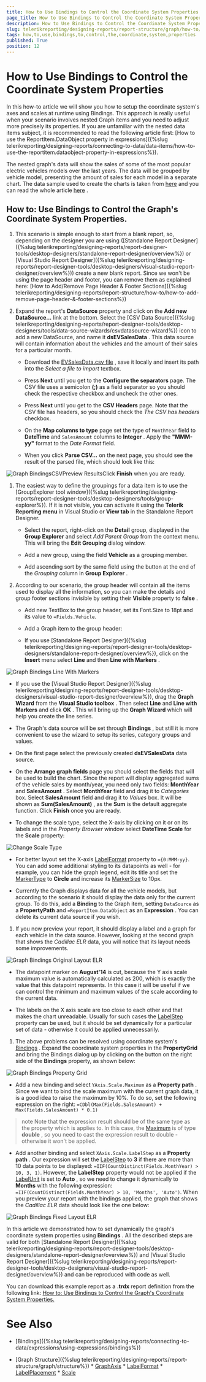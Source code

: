 ```yaml
---
title: How to Use Bindings to Control the Coordinate System Properties
page_title: How to Use Bindings to Control the Coordinate System Properties | for Telerik Reporting Documentation
description: How to Use Bindings to Control the Coordinate System Properties
slug: telerikreporting/designing-reports/report-structure/graph/how-to/how-to-use-bindings-to-control-the-coordinate-system-properties
tags: how,to,use,bindings,to,control,the,coordinate,system,properties
published: True
position: 12
---
```


# How to Use Bindings to Control the Coordinate System Properties



In this how-to article we will show you how to setup the coordinate system's axes and scales at runtime using Bindings.         This approach is really useful when your scenario involves nested Graph items and you need to adjust more precisely its properties.         If you are unfamiliar with the nested data items subject, it is recommended to read the following article first:         [How to use the ReportItem.DataObject property in expressions]({%slug telerikreporting/designing-reports/connecting-to-data/data-items/how-to-use-the-reportitem.dataobject-property-in-expressions%}).       

The nested graph's data will show the sales of some of the most popular electric vehicles models over the last years.         The data will be grouped by vehicle model, presenting the amount of sales for each model in a separate chart.         The data sample used to create the charts is taken from          [here](http://jpwhitenissanleaf.com/)          and you can read the whole article          [here](http://jpwhitenissanleaf.com/2013/04/06/march-2013-sets-several-records-for-ev-sales/) .       

## How to: Use Bindings to Control the Graph's Coordinate System Properties.

1. This scenario is simple enough to start from a blank report, so, depending on the designer you are using               ([Standalone Report Designer]({%slug telerikreporting/designing-reports/report-designer-tools/desktop-designers/standalone-report-designer/overview%})               or [Visual Studio Report Designer]({%slug telerikreporting/designing-reports/report-designer-tools/desktop-designers/visual-studio-report-designer/overview%}))               create a new blank report.                 Since we won't be using the page header and footer, you can remove them as explained here:               [How to Add/Remove Page Header & Footer Sections]({%slug telerikreporting/designing-reports/report-structure/how-to/how-to-add-remove-page-header-&-footer-sections%})

1. Expand the report's __DataSource__  property and click on the __Add new DataSource...__  link at the bottom.               Select the [CSV Data Source]({%slug telerikreporting/designing-reports/report-designer-tools/desktop-designers/tools/data-source-wizards/csvdatasource-wizard%}) icon to add a new DataSource,               and name it __dsEVSalesData__ . This data source will contain information about the vehicles and the amount of their               sales for a particular month.             
   + Download the                    [EVSalesData.csv file](http://blogs.telerik.com/docs/default-source/reporting/evsalesinus.csv?sfvrsn=2)                    , save it locally and insert its path into the *Select a file to import*  textbox.                 

   + Press __Next__  until you get to the __Configure the separators__  page.                   The CSV file uses a semicolon __(;)__  as a field separator so you should check the respective checkbox                   and uncheck the other ones.                 

   + Press __Next__  until you get to the __CSV Headers__  page.                   Note that the CSV file has headers, so you should check the *The CSV has headers*  checkbox.                 

   + On the __Map columns to type__  page set the type of `MonthYear` field                   to __DateTime__  and `SalesAmount` columns to __Integer__ .                   Apply the __"MMM-yy"__  format to the *Date Format*  field.                 

   + When you click __Parse CSV...__  on the next page, you should see the result of the parsed file, which should look                   like this:                   

  ![Graph BindingsCSVPreview Results](images/Graph/HowToUseBindingsToControlCoordSystemProperties/GraphBindingsCSVPreviewResults.png)Click __Finish__  when you are ready.                 


1. The easiest way to define the groupings for a data item is to use the [GroupExplorer tool window]({%slug telerikreporting/designing-reports/report-designer-tools/desktop-designers/tools/group-explorer%}).               If it is not visible, you can activate it using the __Telerik Reporting menu__  in Visual Studio or __View tab__  in the Standalone Report Designer.             
   + Select the report, right-click on the __Detail__  group, displayed in the __Group Explorer__                    and select *Add Parent Group*  from the context menu. This will bring the __Edit Grouping__                    dialog window.                 

   + Add a new group, using the field __Vehicle__  as a grouping member.                 

   + Add ascending sort by the same field using the button at the end of the *Grouping*  column in __Group Explorer__ .                 


1. According to our scenario, the group header will contain all the items used to display all the information,               so you can make the details and group footer sections invisible by setting their __Visible__  property to __false__ .             
   + Add new TextBox to the group header, set its Font.Size to 18pt and its value to `=Fields.Vehicle`.                 

   + Add a Graph item to the group header:                 

   + If you use [Standalone Report Designer]({%slug telerikreporting/designing-reports/report-designer-tools/desktop-designers/standalone-report-designer/overview%}),                       click on the __Insert__  menu select __Line__  and then __Line with Markers__ .                       

  ![Graph Bindings Line With Markers](images/Graph/HowToUseBindingsToControlCoordSystemProperties/GraphBindingsLineWithMarkers.png)

   + If you use the [Visual Studio Report Designer]({%slug telerikreporting/designing-reports/report-designer-tools/desktop-designers/visual-studio-report-designer/overview%}),                       drag the __Graph Wizard__  from the __Visual Studio toolbox__ . Then select __Line__  and __Line with Markers__  and click                       __OK__ .                     This will bring up the __Graph Wizard__  which will help you create the line series.                 

   + The Graph's data source will be set through __Bindings__ , but still it is more convenient to use                   the wizard to setup its series, category groups and values.                 

   + On the first page select the previously created __dsEVSalesData__  data source.                     

   + On the __Arrange graph fields__  page you should select the fields that will be used to build the chart.                       Since the report will display aggregated sums of the vehicle sales by month/year, you need only two fields:                       __MonthYear__  and __SalesAmount__ .                       Select __MonthYear__  field and drag it to *Categories*  box.                       Select __SalesAmount__  field and drag it to *Values*  box.                       It will be shown as __Sum(SalesAmount)__ , as the __Sum__  is the default aggregate function.                       Click __Finish__  once you are ready.                     

   + To change the scale type, select the X-axis by clicking on it or on its labels and in the                       *Property Browser*  window select __DateTime Scale__  for the __Scale__  property:                       

  ![Change Scale Type](images/Graph/HowToBarLineSeries/ChangeScaleType.png)

   + For better layout set the X-axis                        [LabelFormat](/reporting/api/Telerik.Reporting.GraphAxis#Telerik_Reporting_GraphAxis_LabelFormat)                        property to `={0:MMM-yy}`. You can add some additional styling to its datapoints as well -                       for example, you can hide the graph legend, edit its title and                       set the  [MarkerType](/reporting/api/Telerik.Reporting.LineSeries#Telerik_Reporting_LineSeries_MarkerType)                        to __Circle__  and increase its  [MarkerSize](/reporting/api/Telerik.Reporting.LineSeries#Telerik_Reporting_LineSeries_MarkerSize)                        to 10px.                     

   + Currently the Graph displays data for all the vehicle models, but according to the scenario it should display the data                   only for the current group. To do this, add a __Binding__  to the Graph item, setting                   `DataSource` as a __PropertyPath__                    and `=ReportItem.DataObject` as an __Expression__ .                   You can delete its current data source if you wish.                 


1. If you now preview your report, it should display a label and a graph for each vehicle in the data source.               However, looking at the second graph that shows the *Cadillac ELR*  data,               you will notice that its layout needs some improvements.               

  ![Graph Bindings Original Layout ELR](images/Graph/HowToUseBindingsToControlCoordSystemProperties/GraphBindingsOriginalLayout_ELR.png)
   + The datapoint marker on __August'14__  is cut, because the Y axis scale maximum value is automatically                   calculated as 200, which is exactly the value that this datapoint represents. In this case it will be useful if we can                   control the minimum and maximum values of the scale according to the current data.                 

   + The labels on the X axis scale are too close to each other and that makes the chart unreadable. Usually for such cases                   the  [LabelStep](/reporting/api/Telerik.Reporting.DateTimeScale#Telerik_Reporting_DateTimeScale_LabelStep)                    property can be used, but it should be set dynamically for a particular set of data - otherwise it could be                   applied unnecessarily.                 


1. The above problems can be resolved using coordinate system's                [Bindings](/reporting/api/Telerik.Reporting.GraphCoordinateSystem#Telerik_Reporting_GraphCoordinateSystem_Bindings) .               Expand the coordinate system properties in the __PropertyGrid__  and bring the Bindings dialog up               by clicking on the button on the right side of the __Bindings__  property, as shown below:               

  ![Graph Bindings Property Grid](images/Graph/HowToUseBindingsToControlCoordSystemProperties/GraphBindingsPropertyGrid.png)
   + Add a new binding and select `YAxis.Scale.Maximum` as a __Property path__ .                   Since we want to bind the scale maximum with the current graph data, it is a good idea to raise the maximum by 10%.                   To do so, set the following expression on the right: `=CDbl(Max(Fields.SalesAmount) + Max(Fields.SalesAmount) * 0.1)`

   >note Note that the expression result should be of the same type as the property which is applies to.                     In this case, the  [Maximum](/reporting/api/Telerik.Reporting.NumericalScaleBase#Telerik_Reporting_NumericalScaleBase_Maximum)                      is of type  __double__ , so you need to cast the expression result  to double - otherwise it won't be applied.                   

   + Add another binding and select `XAxis.Scale.LabelStep` as a __Property path__ .                   Our expression will set the  [LabelStep](/reporting/api/Telerik.Reporting.DateTimeScale#Telerik_Reporting_DateTimeScale_LabelStep)  to                    __3__  if there are more than 10 data points to be displayed:                   `=IIF(CountDistinct(Fields.MonthYear) > 10, 3, 1)`.                 However, the __LabelStep__  property would not be applied if the                     [LabelUnit](/reporting/api/Telerik.Reporting.DateTimeScale#Telerik_Reporting_DateTimeScale_LabelUnit)  is set to __Auto__ ,                    so we need to change it dynamically to __Months__  with the following expression:                   `=IIF(CountDistinct(Fields.MonthYear) > 10, 'Months', 'Auto')`.                 When you preview your report with the bindings applied, the graph that shows the *Cadillac ELR*  data                    should look like the one below:                   

  ![Graph Bindings Fixed Layout ELR](images/Graph/HowToUseBindingsToControlCoordSystemProperties/GraphBindingsFixedLayout_ELR.png)




In this article we demonstrated how to set dynamically the graph's coordinate system properties using __Bindings__ .             All the described steps are valid for both             [Standalone Report Designer]({%slug telerikreporting/designing-reports/report-designer-tools/desktop-designers/standalone-report-designer/overview%})             and [Visual Studio Report Designer]({%slug telerikreporting/designing-reports/report-designer-tools/desktop-designers/visual-studio-report-designer/overview%}) and             can be reproduced with code as well.           

You can download this example report as a __.trdx__  report definition from the following link:                [How to: Use Bindings to Control the Graph's Coordinate System Properties.](http://blogs.telerik.com/docs/default-source/reporting/graphbindingsexample.trdx?sfvrsn=2) 

# See Also


 * [Bindings]({%slug telerikreporting/designing-reports/connecting-to-data/expressions/using-expressions/bindings%})

 * [Graph Structure]({%slug telerikreporting/designing-reports/report-structure/graph/structure%}) * [GraphAxis](/reporting/api/Telerik.Reporting.GraphAxis)  * [LabelFormat](/reporting/api/Telerik.Reporting.GraphAxis#Telerik_Reporting_GraphAxis_LabelFormat)  * [LabelPlacement](/reporting/api/Telerik.Reporting.GraphAxis#Telerik_Reporting_GraphAxis_LabelPlacement)  * [Scale](/reporting/api/Telerik.Reporting.GraphAxis#Telerik_Reporting_GraphAxis_Scale) 
